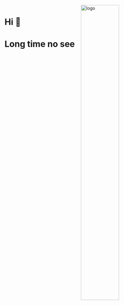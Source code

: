 <img src="https://github-readme-stats.vercel.app/api?username=ymyuuu&theme=flag-india&show_icons=true" alt="logo" align="right" width="50%" />

# Hi 🐖
# Long time no see
